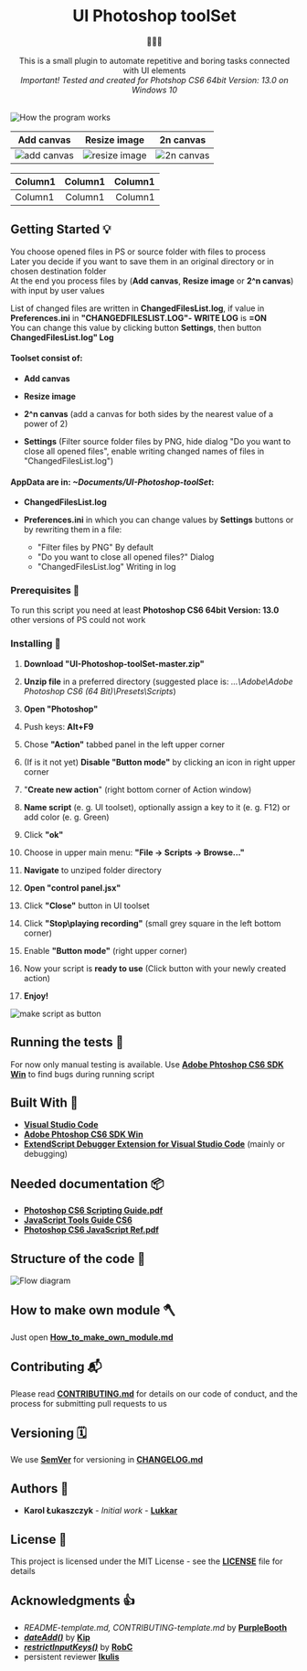 <h1 align="center">UI Photoshop toolSet </h1>

<div align="center">🚀🚀🚀</div>

<div align="center">
</br>This is a small plugin to automate repetitive and boring tasks connected with UI elements</br>
</div>
<div align="center"><i>
Important! Tested and created for Photshop CS6 64bit Version: 13.0 on Windows 10</br></br>
</i></div>

![How the program works](docs/images/How_it_works.png)

<center>

|                Add canvas                 |                 Resize image                  |                2n canvas              |
| :---------------------------------------: | :-------------------------------------------: |:-------------------------------------:|
| ![add canvas](docs/images/add_canvas.gif) | ![resize image](docs/images/resize_image.gif) |![2n canvas](docs/images/2n_canvas.gif)|

<table>
    <thead>
        <tr>
            <th align="left">Column1</th>
            <th align="center">Column1</th>
            <th align="right">Column1</th>
        </tr>
    </thead>
    <tbody>
        <tr>
            <td align="left">Column1</td>
            <td align="center">Column1</td>
            <td align="right">Column1</td>
        </tr>
    </tbody>
</table>

</center>

## Getting Started 💡

You choose opened files in PS or source folder with files to process  
Later you decide if you want to save them in an original directory or in chosen destination folder  
At the end you process files by (**Add canvas**, **Resize image** or **2^n canvas**) with input by user values

List of changed files are written in **ChangedFilesList.log**, if value in **Preferences.ini** in **"CHANGEDFILESLIST.LOG"- WRITE LOG** is **=ON**  
You can change this value by clicking button **Settings**, then button **ChangedFilesList.log" Log**

#### Toolset consist of:

- **Add canvas**

- **Resize image**

- **2^n canvas** (add a canvas for both sides by the nearest value of a power of 2)

- **Settings** (Filter source folder files by PNG, hide dialog "Do you want to close all opened files", enable writing changed names of files in "ChangedFilesList.log")

#### AppData are in: _~Documents/UI-Photoshop-toolSet_:

- **ChangedFilesList.log**

- **Preferences.ini** in which you can change values by **Settings** buttons or by rewriting them in a file:
  - "Filter files by PNG" By default
  - "Do you want to close all opened files?" Dialog
  - "ChangedFilesList.log" Writing in log

### Prerequisites 💪

To run this script you need at least **Photoshop CS6 64bit Version: 13.0** other versions of PS could not work

### Installing 🔨

1. **Download "UI-Photoshop-toolSet-master.zip"**

2. **Unzip file** in a preferred directory (suggested place is: _...\Adobe\Adobe Photoshop CS6 (64 Bit)\Presets\Scripts_)

3. **Open "Photoshop"**

4. Push keys: **Alt+F9**

5. Chose **"Action"** tabbed panel in the left upper corner

6. (If is it not yet) **Disable "Button mode"** by clicking an icon in right upper corner

7. "**Create new action**" (right bottom corner of Action window)

8. **Name script** (e. g. UI toolset), optionally assign a key to it (e. g. F12) or add color (e. g. Green)

9. Click **"ok"**

10. Choose in upper main menu: **"File -> Scripts -> Browse..."**

11. **Navigate** to unziped folder directory

12. **Open "control panel.jsx"**

13. Click **"Close"** button in UI toolset

14. Click **"Stop\playing recording"** (small grey square in the left bottom corner)

15. Enable **"Button mode"** (right upper corner)

16. Now your script is **ready to use** (Click button with your newly created action)

17. **Enjoy!**

![make script as button](docs/images/make_script_as_button.gif)

## Running the tests 🧪

For now only manual testing is available. Use [**Adobe Phtoshop CS6 SDK Win**](http://download.macromedia.com/pub/developer/photoshop/sdk/adobe_photoshop_cs6_sdk_win.zip) to find bugs during running script

## Built With 🧰

- [**Visual Studio Code**](https://code.visualstudio.com)
- [**Adobe Phtoshop CS6 SDK Win**](http://download.macromedia.com/pub/developer/photoshop/sdk/adobe_photoshop_cs6_sdk_win.zip)
- [**ExtendScript Debugger Extension for Visual Studio Code**](https://marketplace.visualstudio.com/items?itemName=Adobe.extendscript-debug) (mainly or debugging)

## Needed documentation 📦

- [**Photoshop CS6 Scripting Guide.pdf**](https://www.adobe.com/content/dam/acom/en/devnet/photoshop/scripting/Photoshop-CS6-Scripting-Guide.pdf)
- [**JavaScript Tools Guide CS6**](https://github.com/1179432578/psd-tool/blob/master/JavaScript%20Tools%20Guide%20CS6.pdf)
- [**Photoshop CS6 JavaScript Ref.pdf**](https://www.adobe.com/content/dam/acom/en/devnet/photoshop/scripting/Photoshop-CS6-JavaScript-Ref.pdf)

## Structure of the code 🧭

![Flow diagram](docs/images/Flow_Diagram.png)

## How to make own module 🪓

Just open [**How_to_make_own_module.md**](docs/How_to_make_own_module.md)

## Contributing 📬

Please read [**CONTRIBUTING.md**](docs/CONTRIBUTING.md) for details on our code of conduct, and the process for submitting pull requests to us

## Versioning 🗓️

We use [**SemVer**](http://semver.org/) for versioning in [**CHANGELOG.md**](docs/CHANGELOG.md)

## Authors 🎈

- **Karol Łukaszczyk** - _Initial work_ - [**Lukkar**](https://github.com/Lukkar90)

## License 📜

This project is licensed under the MIT License - see the [**LICENSE**](docs/LICENSE) file for details

## Acknowledgments 👍

- _README-template.md, CONTRIBUTING-template.md_ by [**PurpleBooth**](https://gist.github.com/PurpleBooth)
- [**_dateAdd()_**](https://stackoverflow.com/questions/1197928/how-to-add-30-minutes-to-a-javascript-date-object/1214753#1214753) by [**Kip**](https://stackoverflow.com/users/18511/kip)
- [**_restrictInputKeys()_**](https://stackoverflow.com/questions/59697920/is-possible-to-lock-certain-keys-in-keyboard-during-input-in-edittext-box-ph) by [**RobC**](https://stackoverflow.com/users/1611459/robc)
- persistent reviewer [**Ikulis**](https://github.com/ikulis)
